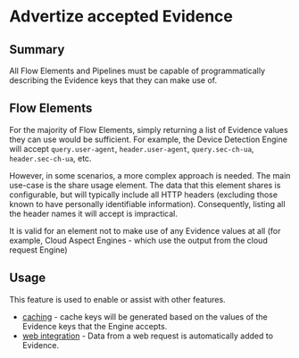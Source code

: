 # Advertize accepted Evidence

## Summary

All Flow Elements and Pipelines must be capable of programmatically
describing the Evidence keys that they can make use of.

## Flow Elements

For the majority of Flow Elements, simply returning a list of Evidence
values
they can use would be sufficient.
For example, the Device Detection Engine will accept `query.user-agent`,
`header.user-agent`, `query.sec-ch-ua`, `header.sec-ch-ua`, etc.

However, in some scenarios, a more complex approach is needed.
The main use-case is the share usage element. The data that this element
shares is configurable, but will typically include all HTTP headers (excluding
those known to have personally identifiable information). Consequently, listing
all the header names it will accept is impractical.

It is valid for an element not to make use of any Evidence values at all
(for example, Cloud Aspect Engines - which use the output from the cloud
request Engine)

## Usage

This feature is used to enable or assist with other features.

- [caching](caching.md) - cache keys will be generated based on the values of
  the Evidence keys that the Engine accepts.
- [web integration](web-integration.md#populating-evidence) - Data from a web
  request is automatically added to Evidence.

